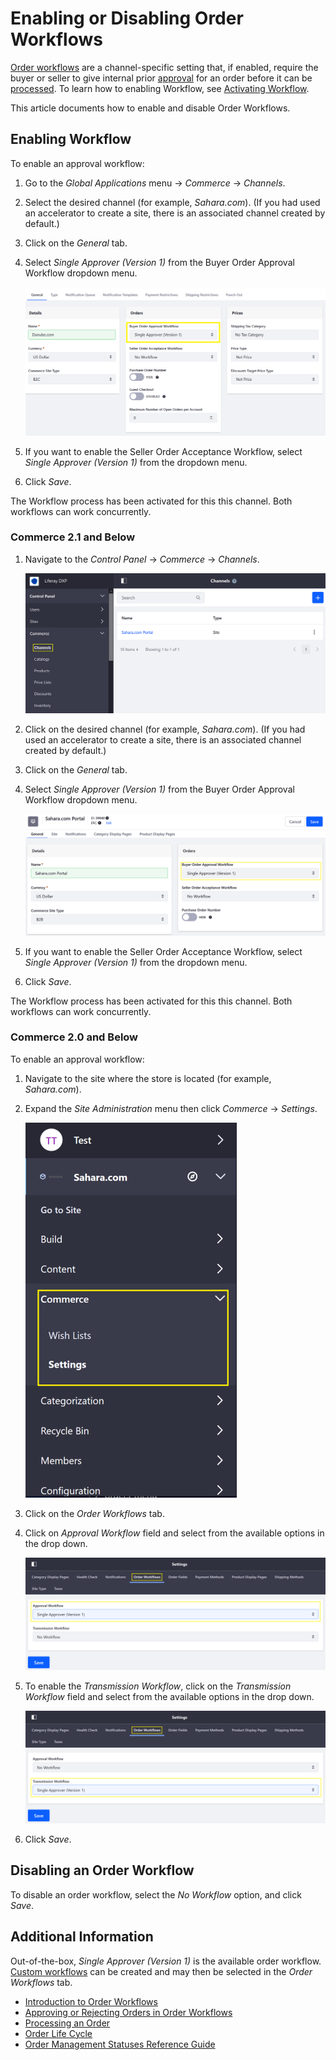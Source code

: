 # Enabling or Disabling Order Workflows

[Order workflows](./introduction-to-order-workflows.md) are a channel-specific setting that, if enabled, require the buyer or seller to give internal prior [approval](./approving-or-rejecting-orders-in-order-workflows.md) for an order before it can be [processed](../orders/processing-an-order.md). To learn how to enabling Workflow, see [Activating Workflow](https://learn.liferay.com/dxp/7.x/en/process-automation/workflow/user-guide/activating-workflow.html).

This article documents how to enable and disable Order Workflows.

## Enabling Workflow

To enable an approval workflow:

1. Go to the _Global Applications_ menu &rarr; _Commerce_ &rarr; _Channels_.
1. Select the desired channel (for example, _Sahara.com_). (If you had used an accelerator to create a site, there is an associated channel created by default.)
1. Click on the _General_ tab.
1. Select _Single Approver (Version 1)_ from the Buyer Order Approval Workflow dropdown menu.

    ![Enable Buyer Order Approval workflow in the Channels menu.](./enabling-or-disabling-order-workflows/images/06.png)

1. If you want to enable the Seller Order Acceptance Workflow, select  _Single Approver (Version 1)_ from the dropdown menu.
1. Click _Save_.

The Workflow process has been activated for this this channel. Both workflows can work concurrently.

### Commerce 2.1 and Below

1. Navigate to the _Control Panel_ &rarr; _Commerce_ &rarr; _Channels_.

    ![The Commerce menu is located in the Control Panel.](./enabling-or-disabling-order-workflows/images/04.png)

1. Click on the desired channel (for example, _Sahara.com_). (If you had used an accelerator to create a site, there is an associated channel created by default.)
1. Click on the _General_ tab.
1. Select _Single Approver (Version 1)_ from the Buyer Order Approval Workflow dropdown menu.

    ![You can enable the Approval Workflow for each Channel.](./enabling-or-disabling-order-workflows/images/03.png)

1. If you want to enable the Seller Order Acceptance Workflow, select  _Single Approver (Version 1)_ from the dropdown menu.
1. Click _Save_.

The Workflow process has been activated for this this channel. Both workflows can work concurrently.

### Commerce 2.0 and Below

To enable an approval workflow:

1. Navigate to the site where the store is located (for example, _Sahara.com_).
1. Expand the _Site Administration_ menu then click _Commerce_ → _Settings_.

    ![Workflow for Commerce 2.0 are found in the site settings](./enabling-or-disabling-order-workflows/images/05.png)

1. Click on the _Order Workflows_ tab.
1. Click on _Approval Workflow_ field and select from the available options in the drop down.

   ![Enable Buyer Approval Workflow on the Order Workflows tab.](./enabling-or-disabling-order-workflows/images/01.png)

1. To enable the _Transmission Workflow_, click on the _Transmission Workflow_ field and select from the available options in the drop down.

   ![Enable the Seller Transmission Workflow.](./enabling-or-disabling-order-workflows/images/02.png)

1. Click _Save_.

## Disabling an Order Workflow

To disable an order workflow, select the _No Workflow_ option, and click _Save_.

## Additional Information

Out-of-the-box, _Single Approver (Version 1)_ is the available order workflow. [Custom workflows](https://learn.liferay.com/dxp/7.x/en/process-automation/workflow/user-guide/introduction-to-workflow.html) can be created and may then be selected in the _Order Workflows_ tab.

* [Introduction to Order Workflows](./introduction-to-order-workflows.md)
* [Approving or Rejecting Orders in Order Workflows](approving-or-rejecting-orders-in-order-workflows.md)
* [Processing an Order](../orders/processing-an-order.md)
* [Order Life Cycle](../orders/order-life-cycle.md)
* [Order Management Statuses Reference Guide](../orders/order-management-statuses-reference-guide.md)
